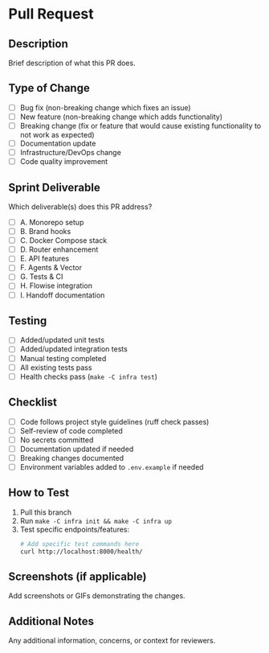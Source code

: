 # Pull Request

## Description
Brief description of what this PR does.

## Type of Change
- [ ] Bug fix (non-breaking change which fixes an issue)
- [ ] New feature (non-breaking change which adds functionality)
- [ ] Breaking change (fix or feature that would cause existing functionality to not work as expected)
- [ ] Documentation update
- [ ] Infrastructure/DevOps change
- [ ] Code quality improvement

## Sprint Deliverable
Which deliverable(s) does this PR address?
- [ ] A. Monorepo setup
- [ ] B. Brand hooks
- [ ] C. Docker Compose stack
- [ ] D. Router enhancement
- [ ] E. API features
- [ ] F. Agents & Vector
- [ ] G. Tests & CI
- [ ] H. Flowise integration
- [ ] I. Handoff documentation

## Testing
- [ ] Added/updated unit tests
- [ ] Added/updated integration tests
- [ ] Manual testing completed
- [ ] All existing tests pass
- [ ] Health checks pass (`make -C infra test`)

## Checklist
- [ ] Code follows project style guidelines (ruff check passes)
- [ ] Self-review of code completed
- [ ] No secrets committed
- [ ] Documentation updated if needed
- [ ] Breaking changes documented
- [ ] Environment variables added to `.env.example` if needed

## How to Test
1. Pull this branch
2. Run `make -C infra init && make -C infra up`
3. Test specific endpoints/features:
   ```bash
   # Add specific test commands here
   curl http://localhost:8000/health/
   ```

## Screenshots (if applicable)
Add screenshots or GIFs demonstrating the changes.

## Additional Notes
Any additional information, concerns, or context for reviewers.
